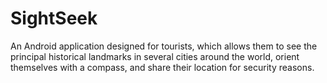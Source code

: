# SightSeek
An Android application designed for tourists, which allows them to see the principal historical landmarks in several cities around the world, orient themselves with a compass, and share their location for security reasons.
